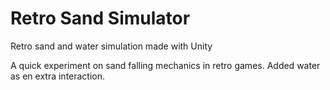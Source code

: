 # Retro Sand Simulator
Retro sand and water simulation made with Unity

A quick experiment on sand falling mechanics in retro games. Added water as en extra interaction.
